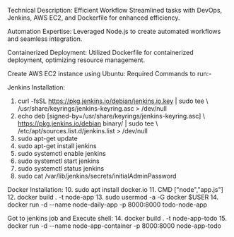 Technical Description:
Efficient Workflow
Streamlined tasks with DevOps, Jenkins, AWS EC2, and Dockerfile for enhanced efficiency.

Automation Expertise:
Leveraged Node.js to create automated workflows and seamless integration.

Containerized Deployment:
Utilized Dockerfile for containerized deployment, optimizing resource management.

Create AWS EC2 instance using Ubuntu:
Required Commands to run:-

Jenkins Installation:
1.	curl -fsSL https://pkg.jenkins.io/debian/jenkins.io.key | sudo tee \   /usr/share/keyrings/jenkins-keyring.asc > /dev/null 
2.	echo deb [signed-by=/usr/share/keyrings/jenkins-keyring.asc] \   https://pkg.jenkins.io/debian binary/ | sudo tee \   /etc/apt/sources.list.d/jenkins.list > /dev/null
3.	sudo apt-get update 
4.	sudo apt-get install jenkins
5.	sudo systemctl enable jenkins
6.	sudo systemctl start jenkins
7.	 sudo systemctl status jenkins
8.	 sudo cat /var/lib/jenkins/secrets/initialAdminPassword

Docker Installation:
10.	sudo apt install docker.io
11.	CMD ["node","app.js"]
12.	docker build . -t node-app
13.	sudo usermod -a -G docker $USER
14.	docker run -d --name node-daily-app -p 8000:8000 todo-node-app

Got to jenkins job and Execute shell:
14.	docker build . -t node-app-todo
15.	docker run -d --name node-app-container -p 8000:8000 node-app-todo

